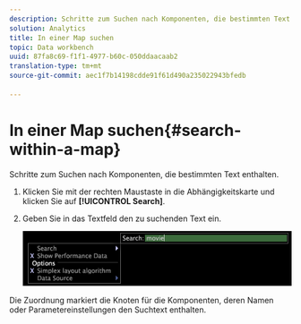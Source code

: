 ```yaml
---
description: Schritte zum Suchen nach Komponenten, die bestimmten Text enthalten.
solution: Analytics
title: In einer Map suchen
topic: Data workbench
uuid: 87fa8c69-f1f1-4977-b60c-050ddaacaab2
translation-type: tm+mt
source-git-commit: aec1f7b14198cdde91f61d490a235022943bfedb

---
```



# In einer Map suchen{#search-within-a-map}

Schritte zum Suchen nach Komponenten, die bestimmten Text enthalten.

1. Klicken Sie mit der rechten Maustaste in die Abhängigkeitskarte und klicken Sie auf **[!UICONTROL Search]**.
1. Geben Sie in das Textfeld den zu suchenden Text ein.

   ![Schritt-Info](assets/vis_DependencyMap_Search.png)

Die Zuordnung markiert die Knoten für die Komponenten, deren Namen oder Parametereinstellungen den Suchtext enthalten.
